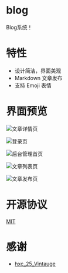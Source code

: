 # blog
Blog系统！

# 特性

- 设计简洁，界面美观
- Markdown 文章发布
- 支持 Emoji 表情

# 界面预览

![文章详情页](https://gitee.com/uploads/images/2017/1112/151620_161bbf44_1152471.png "3.png")

![登录页](https://gitee.com/uploads/images/2017/1112/151632_155b8153_1152471.png "4.png")

![后台管理首页](https://gitee.com/uploads/images/2017/1112/151644_04d8e8d5_1152471.png "5.png")

![文章列表页](https://gitee.com/uploads/images/2017/1112/151700_0ac9e610_1152471.png "6.png")

![文章发布页](https://gitee.com/uploads/images/2017/1112/151711_a3f04cbd_1152471.png "7.png")

# 开源协议

[MIT](http://)

# 感谢

- [hxc_25_Vintauge](http://www.cssmoban.com/cssthemes/6877.shtml)